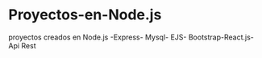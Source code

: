 # Proyectos-en-Node.js
proyectos creados en Node.js -Express- Mysql- EJS- Bootstrap-React.js-Api Rest
